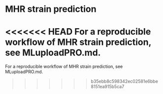 # MHR strain prediction
<<<<<<< HEAD
For a reproducible workflow of MHR strain prediction, see MLuploadPRO.md.
=======
For a reproducible workflow of MHR strain prediction, see MLuploadPRO.md.
>>>>>>> b35ebb8c598342ec02581e6bbe8151ea915b5ca7
